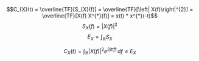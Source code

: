 $$C_{X}(t) = \overline{TF}[S_{X}(f)] = \overline{TF}[\left| X(f)\right|^{2}] = \overline{TF}[X(f) X^{*}(f)] = x(t) * x^{*}(-t)$$
$$S_{X}(f) = \left| X(f)\right|^{2}$$
$$E_{X} = \int _{\mathbb{R}} S_{X}  $$

$$C_{X}(t) = \int_{\mathbb{R}} \left| X(f)\right|^{2} e^{ 2j\pi ft } \, df \leq E_{X}$$
